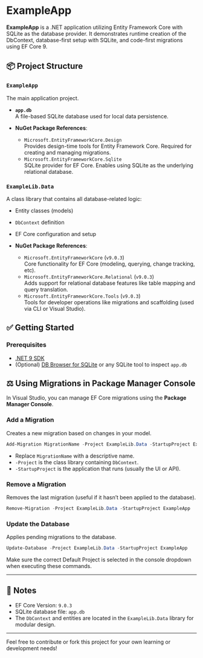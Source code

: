 # ExampleApp

**ExampleApp** is a .NET application utilizing Entity Framework Core with SQLite as the database provider. It demonstrates runtime creation of the DbContext, database-first setup with SQLite, and code-first migrations using EF Core 9.

## 📦 Project Structure

### `ExampleApp`
The main application project.

- **`app.db`**  
  A file-based SQLite database used for local data persistence.

- **NuGet Package References**:
  - `Microsoft.EntityFrameworkCore.Design`  
    Provides design-time tools for Entity Framework Core. Required for creating and managing migrations.
  - `Microsoft.EntityFrameworkCore.Sqlite`  
    SQLite provider for EF Core. Enables using SQLite as the underlying relational database.

### `ExampleLib.Data`
A class library that contains all database-related logic:

- Entity classes (models)
- `DbContext` definition
- EF Core configuration and setup

- **NuGet Package References**:
  - `Microsoft.EntityFrameworkCore` (`v9.0.3`)  
    Core functionality for EF Core (modeling, querying, change tracking, etc).
  - `Microsoft.EntityFrameworkCore.Relational` (`v9.0.3`)  
    Adds support for relational database features like table mapping and query translation.
  - `Microsoft.EntityFrameworkCore.Tools` (`v9.0.3`)  
    Tools for developer operations like migrations and scaffolding (used via CLI or Visual Studio).

## ✅ Getting Started

### Prerequisites

- [.NET 9 SDK](https://dotnet.microsoft.com/download)
- (Optional) [DB Browser for SQLite](https://sqlitebrowser.org/) or any SQLite tool to inspect `app.db`


## ⚖️ Using Migrations in Package Manager Console

In Visual Studio, you can manage EF Core migrations using the **Package Manager Console**.

### Add a Migration
Creates a new migration based on changes in your model.
```powershell
Add-Migration MigrationName -Project ExampleLib.Data -StartupProject ExampleApp
```
- Replace `MigrationName` with a descriptive name.
- `-Project` is the class library containing `DbContext`.
- `-StartupProject` is the application that runs (usually the UI or API).

### Remove a Migration
Removes the last migration (useful if it hasn’t been applied to the database).
```powershell
Remove-Migration -Project ExampleLib.Data -StartupProject ExampleApp
```

### Update the Database
Applies pending migrations to the database.
```powershell
Update-Database -Project ExampleLib.Data -StartupProject ExampleApp
```

Make sure the correct Default Project is selected in the console dropdown when executing these commands.

---

## 📜 Notes

- EF Core Version: `9.0.3`
- SQLite database file: `app.db`
- The `DbContext` and entities are located in the `ExampleLib.Data` library for modular design.

---

Feel free to contribute or fork this project for your own learning or development needs!
